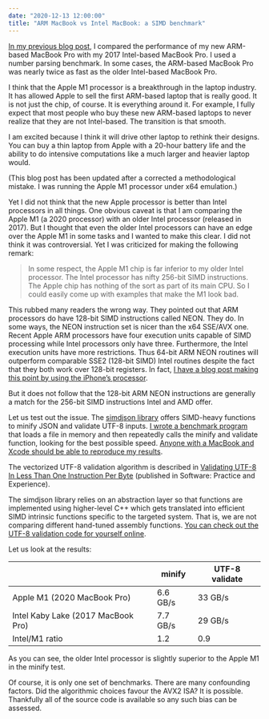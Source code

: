 ```yaml
---
date: "2020-12-13 12:00:00"
title: "ARM MacBook vs Intel MacBook: a SIMD benchmark"
---
```




[In my previous blog post](/lemire/blog/2020/12/11/arm-macbook-vs-intel-macbook/), I compared the performance of my new ARM-based MacBook Pro with my 2017 Intel-based MacBook Pro. I used a number parsing benchmark. In some cases, the ARM-based MacBook Pro was nearly twice as fast as the older Intel-based MacBook Pro.

I think that the Apple M1 processor is a breakthrough in the laptop industry. It has allowed Apple to sell the first ARM-based laptop that is really good. It is not just the chip, of course. It is everything around it. For example, I fully expect that most people who buy these new ARM-based laptops to never realize that they are not Intel-based. The transition is that smooth.

I am excited because I think it will drive other laptop to rethink their designs. You can buy a thin laptop from Apple with a 20-hour battery life and the ability to do intensive computations like a much larger and heavier laptop would.

(This blog post has been updated after a corrected a methodological mistake. I was running the Apple M1 processor under x64 emulation.)

Yet I did not think that the new Apple processor is better than Intel processors in all things. One obvious caveat is that I am comparing the Apple M1 (a 2020 processor) with an older Intel processor (released in 2017). But I thought that even the older Intel processors can have an edge over the Apple M1 in some tasks and I wanted to make this clear. I did not think it was controversial. Yet I was criticized for making the following remark:

> In some respect, the Apple M1 chip is far inferior to my older Intel processor. The Intel processor has nifty 256-bit SIMD instructions. The Apple chip has nothing of the sort as part of its main CPU. So I could easily come up with examples that make the M1 look bad.


This rubbed many readers the wrong way. They pointed out that ARM processors do have 128-bit SIMD instructions called NEON. They do. In some ways, the NEON instruction set is nicer than the x64 SSE/AVX one. Recent Apple ARM processors have four execution units capable of SIMD processing while Intel processors only have three. Furthermore, the Intel execution units have more restrictions. Thus 64-bit ARM NEON routines will outperform comparable SSE2 (128-bit SIMD) Intel routines despite the fact that they both work over 128-bit registers. In fact, [I have a blog post making this point by using the iPhone&rsquo;s processor](/lemire/blog/2019/07/10/parsing-json-using-simd-instructions-on-the-apple-a12-processor/).

But it does not follow that the 128-bit ARM NEON instructions are generally a match for the 256-bit SIMD instructions Intel and AMD offer.

Let us test out the issue. The [simdjson library](https://simdjson.org) offers SIMD-heavy functions to minify JSON and validate UTF-8 inputs. [I wrote a benchmark program](https://github.com/lemire/Code-used-on-Daniel-Lemire-s-blog/blob/master/2020/12/benchmark.cpp) that loads a file in memory and then repeatedly calls the minify and validate function, looking for the best possible speed. [Anyone with a MacBook and Xcode should be able to reproduce my results](https://github.com/lemire/Code-used-on-Daniel-Lemire-s-blog/tree/master/2020/12).

The vectorized UTF-8 validation algorithm is described in [Validating UTF-8 In Less Than One Instruction Per Byte](https://arxiv.org/pdf/2010.03090.pdf) (published in Software: Practice and Experience).

The simdjson library relies on an abstraction layer so that functions are implemented using higher-level C++ which gets translated into efficient SIMD intrinsic functions specific to the targeted system. That is, we are not comparing different hand-tuned assembly functions. [You can check out the UTF-8 validation code for yourself online](https://github.com/simdjson/simdjson/blob/master/src/generic/stage1/utf8_lookup4_algorithm.h).

Let us look at the results:

&nbsp;                   |minify                   |UTF-8 validate           |
-------------------------|-------------------------|-------------------------|
Apple M1 (2020 MacBook Pro) |6.6 GB/s                 |33 GB/s                  |
Intel Kaby Lake (2017 MacBook Pro) |7.7 GB/s                 |29 GB/s                  |
Intel/M1 ratio           |1.2                      |0.9                      |


As you can see, the older Intel processor is slightly superior to the Apple M1 in the minify test.

Of course, it is only one set of benchmarks. There are many confounding factors. Did the algorithmic choices favour the AVX2 ISA? It is possible. Thankfully all of the source code is available so any such bias can be assessed.

